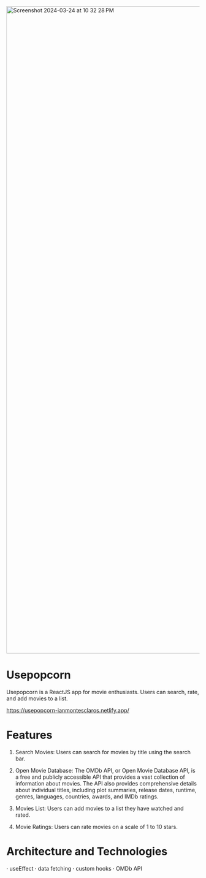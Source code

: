 <img width="1690" alt="Screenshot 2024-03-24 at 10 32 28 PM" src="https://github.com/ianMontesclaros/usepopcorn/assets/122757362/33adec40-dc0b-444c-ba2b-bab2d130e0af">

# Usepopcorn

Usepopcorn is a ReactJS app for movie enthusiasts. Users can search, rate, and add movies to a list.

https://usepopcorn-ianmontesclaros.netlify.app/

# Features

1. Search Movies: Users can search for movies by title using the search bar.

2. Open Movie Database: The OMDb API, or Open Movie Database API, is a free and publicly accessible API that provides a vast collection of information about movies. The API also provides comprehensive details about individual titles, including plot summaries, release dates, runtime, genres, languages, countries, awards, and IMDb ratings.

3. Movies List: Users can add movies to a list they have watched and rated.

4. Movie Ratings: Users can rate movies on a scale of 1 to 10 stars.

# Architecture and Technologies

· useEffect
· data fetching
· custom hooks
· OMDb API
